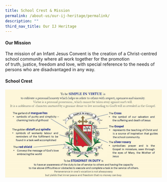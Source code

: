 ```yaml
---
title: School Crest & Mission
permalink: /about-us/our-ij-heritage/permalink/
description: ""
third_nav_title: Our IJ Heritage
---
```


#### **Our Mission**

The mission of an Infant Jesus Convent is the creation of a Christ-centred school community where all work together for the promotion of truth, justice, freedom and love, with special reference to the needs of persons who are disadvantaged in any way.

#### **School Crest**
![](/images/About%20us/SJC%20Identity/Our%20School%20Crest,%20Song%20&%20Flag/OurSchoolBadge.jpg)
